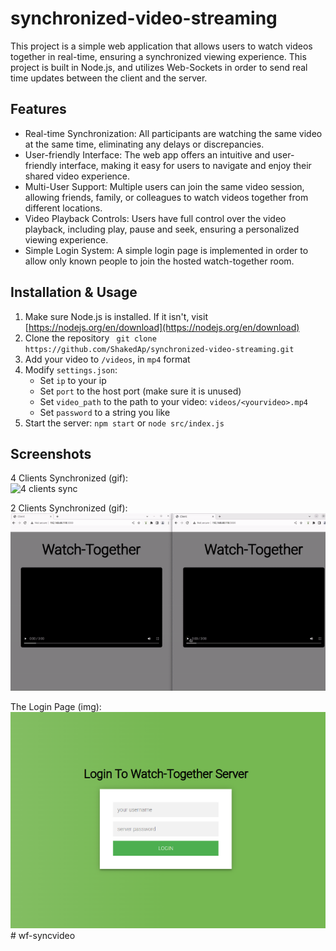 # synchronized-video-streaming

This project is a simple web application that allows users to watch videos together in real-time, ensuring a synchronized viewing experience. This project is built in Node.js, and utilizes Web-Sockets in order to send real time updates between the client and the server.

## Features
* Real-time Synchronization: All participants are watching the same video at the same time, eliminating any delays or discrepancies.
* User-friendly Interface: The web app offers an intuitive and user-friendly interface, making it easy for users to navigate and enjoy their shared video experience.
* Multi-User Support: Multiple users can join the same video session, allowing friends, family, or colleagues to watch videos together from different locations.
* Video Playback Controls: Users have full control over the video playback, including play, pause and seek, ensuring a personalized viewing experience.
* Simple Login System: A simple login page is implemented in order to allow only known people to join the hosted watch-together room.


## Installation & Usage
1. Make sure Node.js is installed. If it isn't, visit [https://nodejs.org/en/download](https://nodejs.org/en/download)
2. Clone the repository ``` git clone https://github.com/ShakedAp/synchronized-video-streaming.git```
3. Add your video to `/videos`, in `mp4` format
4. Modify `settings.json`:
    - Set `ip` to your ip
    - Set `port` to the host port (make sure it is unused)
    - Set `video_path` to the path to your video: `videos/<yourvideo>.mp4`
    - Set `password` to a string you like
5. Start the server: `npm start` or `node src/index.js`

## Screenshots
4 Clients Synchronized (gif):  
![4 clients sync](./screenshots/sync4clients.gif)

2 Clients Synchronized (gif):  
![2 clients sync](./screenshots/sync2clients.gif)

The Login Page (img):  
![login page](./screenshots/loginpage.png)  
#   w f - s y n c v i d e o 
 
 